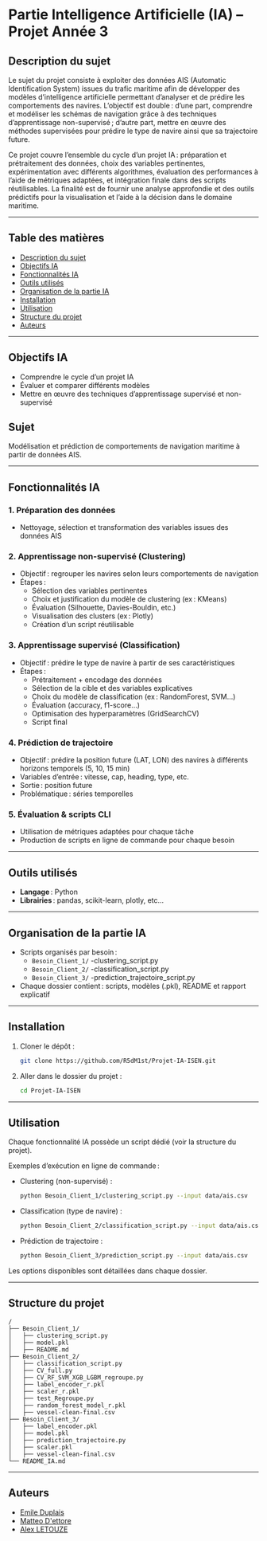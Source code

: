 # Partie Intelligence Artificielle (IA) – Projet Année 3

## Description du sujet

Le sujet du projet consiste à exploiter des données AIS (Automatic Identification System) issues du trafic maritime afin de développer des modèles d’intelligence artificielle permettant d’analyser et de prédire les comportements des navires. L’objectif est double : d’une part, comprendre et modéliser les schémas de navigation grâce à des techniques d’apprentissage non-supervisé ; d’autre part, mettre en œuvre des méthodes supervisées pour prédire le type de navire ainsi que sa trajectoire future.

Ce projet couvre l’ensemble du cycle d’un projet IA : préparation et prétraitement des données, choix des variables pertinentes, expérimentation avec différents algorithmes, évaluation des performances à l’aide de métriques adaptées, et intégration finale dans des scripts réutilisables. La finalité est de fournir une analyse approfondie et des outils prédictifs pour la visualisation et l’aide à la décision dans le domaine maritime.

---

## Table des matières

- [Description du sujet](#description-du-sujet)
- [Objectifs IA](#objectifs-ia)
- [Fonctionnalités IA](#fonctionnalit%C3%A9s-ia)
- [Outils utilisés](#outils-utilises)
- [Organisation de la partie IA](#organisation-de-la-partie-ia)
- [Installation](#installation)
- [Utilisation](#utilisation)
- [Structure du projet](#structure-du-projet)
- [Auteurs](#auteurs)

---

## Objectifs IA

- Comprendre le cycle d’un projet IA
- Évaluer et comparer différents modèles
- Mettre en œuvre des techniques d’apprentissage supervisé et non-supervisé

## Sujet

Modélisation et prédiction de comportements de navigation maritime à partir de données AIS.

---

## Fonctionnalités IA

### 1. Préparation des données
- Nettoyage, sélection et transformation des variables issues des données AIS

### 2. Apprentissage non-supervisé (Clustering)
- Objectif : regrouper les navires selon leurs comportements de navigation
- Étapes :
    - Sélection des variables pertinentes
    - Choix et justification du modèle de clustering (ex : KMeans)
    - Évaluation (Silhouette, Davies-Bouldin, etc.)
    - Visualisation des clusters (ex : Plotly)
    - Création d’un script réutilisable

### 3. Apprentissage supervisé (Classification)
- Objectif : prédire le type de navire à partir de ses caractéristiques
- Étapes :
    - Prétraitement + encodage des données
    - Sélection de la cible et des variables explicatives
    - Choix du modèle de classification (ex : RandomForest, SVM…)
    - Évaluation (accuracy, f1-score…)
    - Optimisation des hyperparamètres (GridSearchCV)
    - Script final

### 4. Prédiction de trajectoire
- Objectif : prédire la position future (LAT, LON) des navires à différents horizons temporels (5, 10, 15 min)
- Variables d’entrée : vitesse, cap, heading, type, etc.
- Sortie : position future
- Problématique : séries temporelles

### 5. Évaluation & scripts CLI
- Utilisation de métriques adaptées pour chaque tâche
- Production de scripts en ligne de commande pour chaque besoin

---

## Outils utilisés

- **Langage** : Python
- **Librairies** : pandas, scikit-learn, plotly, etc...
---

## Organisation de la partie IA

- Scripts organisés par besoin :
    - `Besoin_Client_1/`
      -clustering_script.py
    - `Besoin_Client_2/`
      -classification_script.py
    - `Besoin_Client_3/`
      -prediction_trajectoire_script.py
- Chaque dossier contient : scripts, modèles (.pkl), README et rapport explicatif

---

## Installation

1. Cloner le dépôt :
   ```sh
   git clone https://github.com/R5dM1st/Projet-IA-ISEN.git
   ```
2. Aller dans le dossier du projet :
   ```sh
   cd Projet-IA-ISEN
   ```
---

## Utilisation

Chaque fonctionnalité IA possède un script dédié (voir la structure du projet).

Exemples d’exécution en ligne de commande :

- Clustering (non-supervisé) :
  ```sh
  python Besoin_Client_1/clustering_script.py --input data/ais.csv
  ```
- Classification (type de navire) :
  ```sh
  python Besoin_Client_2/classification_script.py --input data/ais.csv
  ```
- Prédiction de trajectoire :
  ```sh
  python Besoin_Client_3/prediction_script.py --input data/ais.csv
  ```

Les options disponibles sont détaillées dans chaque dossier.

---

## Structure du projet

```
/
├── Besoin_Client_1/
│   ├── clustering_script.py
│   ├── model.pkl
│   ├── README.md
├── Besoin_Client_2/
│   ├── classification_script.py
│   ├── CV_full.py
│   ├── CV_RF_SVM_XGB_LGBM_regroupe.py
│   ├── label_encoder_r.pkl
│   ├── scaler_r.pkl
│   ├── test_Regroupe.py
│   ├── random_forest_model_r.pkl
│   ├── vessel-clean-final.csv
├── Besoin_Client_3/
│   ├── label_encoder.pkl
│   ├── model.pkl
│   ├── prediction_trajectoire.py
│   ├── scaler.pkl
│   ├── vessel-clean-final.csv
└── README_IA.md
```

---

## Auteurs

- [Emile Duplais](https://github.com/R5dM1st)
- [Matteo D'ettore](https://github.com/matteodettore)
- [Alex LETOUZE](https://github.com/Alex-LTZ)
